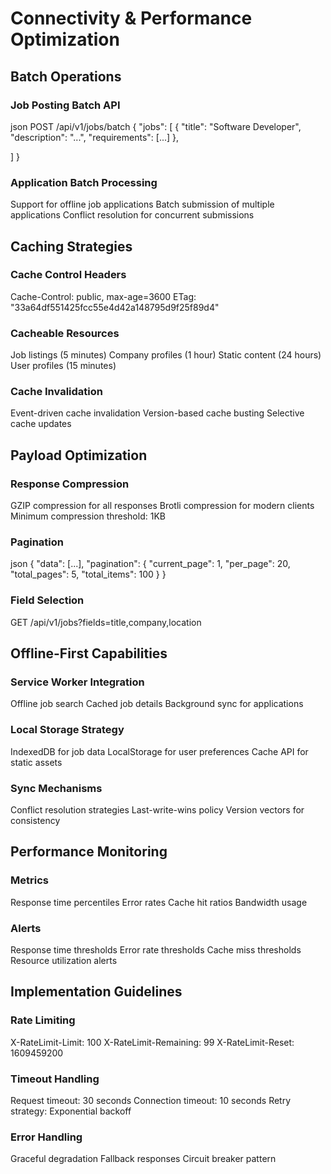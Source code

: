 # Connectivity & Performance Optimization

## Batch Operations

### Job Posting Batch API
json
POST /api/v1/jobs/batch
{
  "jobs": [
    {
      "title": "Software Developer",
      "description": "...",
      "requirements": [...]
    },

  ]
}

### Application Batch Processing
Support for offline job applications
Batch submission of multiple applications
Conflict resolution for concurrent submissions

## Caching Strategies

### Cache Control Headers
Cache-Control: public, max-age=3600
ETag: "33a64df551425fcc55e4d42a148795d9f25f89d4"

### Cacheable Resources
Job listings (5 minutes)
Company profiles (1 hour)
Static content (24 hours)
User profiles (15 minutes)

### Cache Invalidation
Event-driven cache invalidation
Version-based cache busting
Selective cache updates

## Payload Optimization

### Response Compression
GZIP compression for all responses
Brotli compression for modern clients
Minimum compression threshold: 1KB

### Pagination
json
{
  "data": [...],
  "pagination": {
    "current_page": 1,
    "per_page": 20,
    "total_pages": 5,
    "total_items": 100
  }
}

### Field Selection
GET /api/v1/jobs?fields=title,company,location

## Offline-First Capabilities

### Service Worker Integration
Offline job search
Cached job details
Background sync for applications

### Local Storage Strategy
IndexedDB for job data
LocalStorage for user preferences
Cache API for static assets

### Sync Mechanisms
Conflict resolution strategies
Last-write-wins policy
Version vectors for consistency

## Performance Monitoring

### Metrics
Response time percentiles
Error rates
Cache hit ratios
Bandwidth usage

### Alerts
Response time thresholds
Error rate thresholds
Cache miss thresholds
Resource utilization alerts

## Implementation Guidelines

### Rate Limiting
X-RateLimit-Limit: 100
X-RateLimit-Remaining: 99
X-RateLimit-Reset: 1609459200

### Timeout Handling
Request timeout: 30 seconds
Connection timeout: 10 seconds
Retry strategy: Exponential backoff

### Error Handling
Graceful degradation
Fallback responses
Circuit breaker pattern
